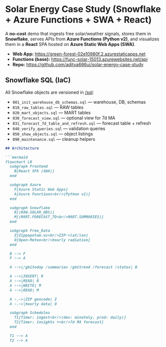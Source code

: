 # Solar Energy Case Study (Snowflake + Azure Functions + SWA + React)

A **no-cost** demo that ingests free solar/weather signals, stores them in **Snowflake**, serves APIs from **Azure Functions (Python v2)**, and visualizes them in a **React** SPA hosted on **Azure Static Web Apps (SWA)**.

- **Web App:** https://green-forest-02e10980f.2.azurestaticapps.net  
- **Functions (base):** https://func-solar-15013.azurewebsites.net/api  
- **Repo:** https://github.com/aditya666ui/solar-energy-case-study

## Snowflake SQL (IaC)
All Snowflake objects are versioned in [/sql](/sql):

- `001_init_warehouse_db_schemas.sql` — warehouse, DB, schemas
- `010_raw_tables.sql` — RAW tables
- `020_mart_objects.sql` — MART tables
- `030_forecast_view.sql` — optional view for 7d MA
- `031_forecast_7d_table_and_refresh.sql` — forecast table + refresh
- `040_verify_queries.sql` — validation queries
- `050_show_objects.sql` — object listings
- `090_maintenance.sql` — cleanup helpers

```markdown
## Architecture

```mermaid
flowchart LR
  subgraph Frontend
    B[React SPA (SWA)]
  end

  subgraph Azure
    F[Azure Static Web Apps]
    A[Azure Functions<br/>(Python v2)]
  end

  subgraph Snowflake
    R[(RAW.SOLAR_OBS)]
    M[(MART.FORECAST_7D<br/>MART.SUMMARIES)]
  end

  subgraph Free_Data
    Z[Zippopotam.us<br/>ZIP->lat/lon]
    O[Open-Meteo<br/>hourly radiation]
  end

  B --> F
  F --> A

  A -->|/ghitoday /summaries /ghitrend /forecast /status| B

  A -->|INSERT| R
  A -->|READ| R
  A -->|WRITE| M
  A -->|READ| M

  A -.->|ZIP geocode| Z
  A -.->|hourly data| O

  subgraph Schedules
    T1[Timer: ingest<br/>(dev: minutely, prod: daily)]
    T2[Timer: insights +<br/>7d MA forecast]
  end

  T1 --> A
  T2 --> A
